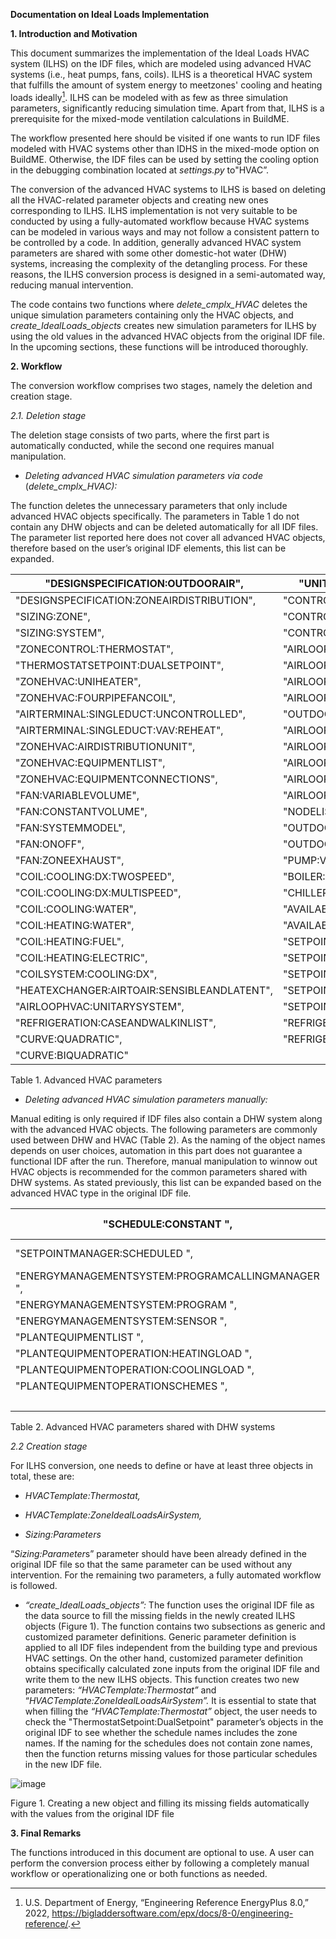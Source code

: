 **Documentation on Ideal Loads Implementation**

**1.  Introduction and Motivation**

This document summarizes the implementation of the Ideal Loads HVAC system
(ILHS) on the IDF files, which are modeled using advanced HVAC systems (i.e.,
heat pumps, fans, coils). ILHS is a theoretical HVAC system that fulfills the
amount of system energy to meetzones' cooling and heating loads ideally[^1].
ILHS can be modeled with as few as three simulation parameters, significantly
reducing simulation time. Apart from that, ILHS is a prerequisite for the
mixed-mode ventilation calculations in BuildME.

[^1]: U.S. Department of Energy, “Engineering Reference EnergyPlus 8.0,” 2022,
    https://bigladdersoftware.com/epx/docs/8-0/engineering-reference/.

The workflow presented here should be visited if one wants to run IDF files
modeled with HVAC systems other than IDHS in the mixed-mode option on BuildME.
Otherwise, the IDF files can be used by setting the cooling option in the
debugging combination located at *settings.py* to"HVAC”.

The conversion of the advanced HVAC systems to ILHS is based on deleting all the
HVAC-related parameter objects and creating new ones corresponding to ILHS. ILHS
implementation is not very suitable to be conducted by using a fully-automated
workflow because HVAC systems can be modeled in various ways and may not follow
a consistent pattern to be controlled by a code. In addition, generally advanced
HVAC system parameters are shared with some other domestic-hot water (DHW)
systems, increasing the complexity of the detangling process. For these reasons,
the ILHS conversion process is designed in a semi-automated way, reducing manual
intervention.

The code contains two functions where *delete_cmplx_HVAC* deletes the unique
simulation parameters containing only the HVAC objects, and
*create_IdealLoads_objects* creates new simulation parameters for ILHS by using
the old values in the advanced HVAC objects from the original IDF file. In the
upcoming sections, these functions will be introduced thoroughly.

**2.  Workflow**

The conversion workflow comprises two stages, namely the deletion and creation
stage.

*2.1.  Deletion stage*

The deletion stage consists of two parts, where the first part is automatically
conducted, while the second one requires manual manipulation.

-   *Deleting advanced HVAC simulation parameters via code*
    (*delete_cmplx_HVAC):*

The function deletes the unnecessary parameters that only include advanced HVAC
objects specifically. The parameters in Table 1 do not contain any DHW objects
and can be deleted automatically for all IDF files. The parameter list reported
here does not cover all advanced HVAC objects, therefore based on the user’s
original IDF elements, this list can be expanded.

| "DESIGNSPECIFICATION:OUTDOORAIR",           | "UNITARYSYSTEMPERFORMANCE:MULTISPEED",        |
|---------------------------------------------|-----------------------------------------------|
| "DESIGNSPECIFICATION:ZONEAIRDISTRIBUTION",  | "CONTROLLER:WATERCOIL",                       |
| "SIZING:ZONE",                              | "CONTROLLER:OUTDOORAIR",                      |
| "SIZING:SYSTEM",                            | "CONTROLLER:MECHANICALVENTILATION",           |
| "ZONECONTROL:THERMOSTAT",                   | "AIRLOOPHVAC:CONTROLLERLIST",                 |
| "THERMOSTATSETPOINT:DUALSETPOINT",          | "AIRLOOPHVAC",                                |
| "ZONEHVAC:UNIHEATER",                       | "AIRLOOPHVAC:OUTDOORAIRSYSTEM:EQUIPMENTLIST", |
| "ZONEHVAC:FOURPIPEFANCOIL",                 | "AIRLOOPHVAC:OUTDOORAIRSYSTEM",               |
| "AIRTERMINAL:SINGLEDUCT:UNCONTROLLED",      | "OUTDOORAIR:MIXER",                           |
| "AIRTERMINAL:SINGLEDUCT:VAV:REHEAT",        | "AIRLOOPHVAC:ZONESPLITTER",                   |
| "ZONEHVAC:AIRDISTRIBUTIONUNIT",             | "AIRLOOPHVAC:SUPPLYPATH",                     |
| "ZONEHVAC:EQUIPMENTLIST",                   | "AIRLOOPHVAC:ZONEMIXER",                      |
| "ZONEHVAC:EQUIPMENTCONNECTIONS",            | "AIRLOOPHVAC:RETURNPLENUM",                   |
| "FAN:VARIABLEVOLUME",                       | "AIRLOOPHVAC:RETURNPATH",                     |
| "FAN:CONSTANTVOLUME",                       | "NODELIST",                                   |
| "FAN:SYSTEMMODEL",                          | "OUTDOORAIR:NODE",                            |
| "FAN:ONOFF",                                | "OUTDOORAIR:NODELIST",                        |
| "FAN:ZONEEXHAUST",                          | "PUMP:VARIABLESPEED",                         |
| "COIL:COOLING:DX:TWOSPEED",                 | "BOILER:HOTWATER",                            |
| "COIL:COOLING:DX:MULTISPEED",               | "CHILLER:ELECTRIC:EIR",                       |
| "COIL:COOLING:WATER",                       | "AVAILABILITYMANAGER:NIGHTCYCLE",             |
| "COIL:HEATING:WATER",                       | "AVAILABILITYMANAGERASSIGNMENTLIST",          |
| "COIL:HEATING:FUEL",                        | "SETPOINTMANAGER:OUTDOORAIRRESET",            |
| "COIL:HEATING:ELECTRIC",                    | "SETPOINTMANAGER:SINGLEZONE:HEATING",         |
| "COILSYSTEM:COOLING:DX",                    | "SETPOINTMANAGER:SINGLEZONE:COOLING",         |
| "HEATEXCHANGER:AIRTOAIR:SENSIBLEANDLATENT", | "SETPOINTMANAGER:MIXEDAIR",                   |
| "AIRLOOPHVAC:UNITARYSYSTEM",                | "SETPOINTMANAGER:OUTDOORAIRPRETREAT",         |
| "REFRIGERATION:CASEANDWALKINLIST",          | "REFRIGERATION:CASE",                         |
| "CURVE:QUADRATIC",                          | "REFRIGERATION:COMPORESSORRACK",              |
| "CURVE:BIQUADRATIC"                         |                                               |

Table 1. Advanced HVAC parameters

-   *Deleting advanced HVAC simulation parameters manually:*

Manual editing is only required if IDF files also contain a DHW system along
with the advanced HVAC objects. The following parameters are commonly used
between DHW and HVAC (Table 2). As the naming of the object names depends on
user choices, automation in this part does not guarantee a functional IDF after
the run. Therefore, manual manipulation to winnow out HVAC objects is
recommended for the common parameters shared with DHW systems. As stated
previously, this list can be expanded based on the advanced HVAC type in the
original IDF file.

| "SCHEDULE:CONSTANT ",                            | "ENERGYMANAGEMENTSYSTEM:SENSOR ",   |
|--------------------------------------------------|-------------------------------------|
| "SETPOINTMANAGER:SCHEDULED ",                    | "ENERGYMANAGEMENTSYSTEM:ACTUATOR ", |
| "ENERGYMANAGEMENTSYSTEM:PROGRAMCALLINGMANAGER ", | "PUMP:CONSTANTSPEED ",              |
| "ENERGYMANAGEMENTSYSTEM:PROGRAM ",               | "PIPE:ADIABATIC ",                  |
| "ENERGYMANAGEMENTSYSTEM:SENSOR ",                | "SIZING:PLANT ",                    |
| "PLANTEQUIPMENTLIST ",                           | "BRANCH ",                          |
| "PLANTEQUIPMENTOPERATION:HEATINGLOAD ",          | "BRANCHLIST ",                      |
| "PLANTEQUIPMENTOPERATION:COOLINGLOAD ",          | "CONNECTOR:SPLITTER",               |
| "PLANTEQUIPMENTOPERATIONSCHEMES ",               | "CONNECTOR:MIXER",                  |
|                                                  | "CONNECTOR:LIST ",                  |

Table 2. Advanced HVAC parameters shared with DHW systems

*2.2  Creation stage*

For ILHS conversion, one needs to define or have at least three objects in
total, these are:

-   *HVACTemplate:Thermostat,*

-   *HVACTemplate:ZoneIdealLoadsAirSystem,*

-   *Sizing:Parameters*

“*Sizing:Parameter*s” parameter should have been already defined in the original
IDF file so that the same parameter can be used without any intervention. For
the remaining two parameters, a fully automated workflow is followed.

-   *“create_IdealLoads_objects”:* The function uses the original IDF file as
    the data source to fill the missing fields in the newly created ILHS objects
    (Figure 1). The function contains two subsections as generic and customized
    parameter definitions. Generic parameter definition is applied to all IDF
    files independent from the building type and previous HVAC settings. On the
    other hand, customized parameter definition obtains specifically calculated
    zone inputs from the original IDF file and write them to the new ILHS
    objects. This function creates two new parameters:
    *“HVACTemplate:Thermostat”* and “*HVACTemplate:ZoneIdealLoadsAirSystem”.* It
    is essential to state that when filling the *“HVACTemplate:Thermostat”*
    object, the user needs to check the "ThermostatSetpoint:DualSetpoint"
    parameter’s objects in the original IDF to see whether the schedule names
    includes the zone names. If the naming for the schedules does not contain
    zone names, then the function returns missing values for those particular
    schedules in the new IDF file.

![image](https://user-images.githubusercontent.com/33637609/155561450-d85c7d8d-775a-4992-8c6a-64d1e641d97a.png)
                            
Figure 1. Creating a new object and filling its missing fields automatically
with the values from the original IDF file

**3.  Final Remarks**

The functions introduced in this document are optional to use. A user can
perform the conversion process either by following a completely manual workflow
or operationalizing one or both functions as needed.
